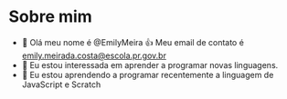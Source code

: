 # Sobre mim
- 👋 Olá meu nome é @EmilyMeira
:+1: Meu email de contato é emily.meirada.costa@escola.pr.gov.br
- 👀 Eu estou interessada em aprender a programar novas linguagens.
- 🌱 Eu estou aprendendo a programar recentemente a linguagem de JavaScript e Scratch
